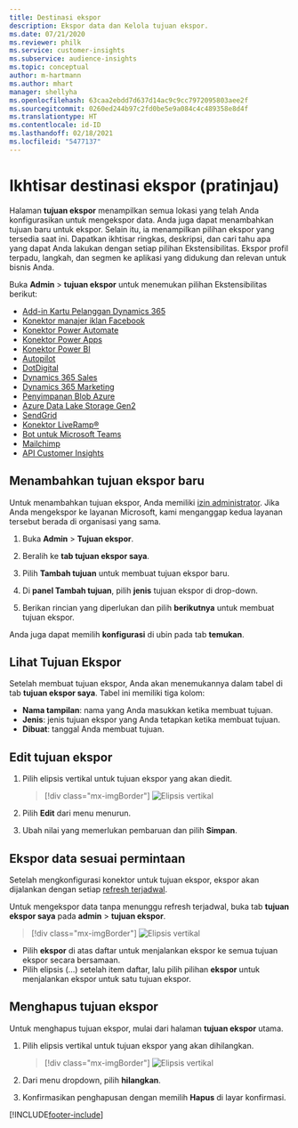 ```yaml
---
title: Destinasi ekspor
description: Ekspor data dan Kelola tujuan ekspor.
ms.date: 07/21/2020
ms.reviewer: philk
ms.service: customer-insights
ms.subservice: audience-insights
ms.topic: conceptual
author: m-hartmann
ms.author: mhart
manager: shellyha
ms.openlocfilehash: 63caa2ebdd7d637d14ac9c9cc7972095803aee2f
ms.sourcegitcommit: 0260ed244b97c2fd0be5e9a084c4c489358e8d4f
ms.translationtype: HT
ms.contentlocale: id-ID
ms.lasthandoff: 02/18/2021
ms.locfileid: "5477137"
---
```

# <a name="export-destinations-preview-overview"></a>Ikhtisar destinasi ekspor (pratinjau)

Halaman **tujuan ekspor** menampilkan semua lokasi yang telah Anda konfigurasikan untuk mengekspor data. Anda juga dapat menambahkan tujuan baru untuk ekspor. Selain itu, ia menampilkan pilihan ekspor yang tersedia saat ini. Dapatkan ikhtisar ringkas, deskripsi, dan cari tahu apa yang dapat Anda lakukan dengan setiap pilihan Ekstensibilitas. Ekspor profil terpadu, langkah, dan segmen ke aplikasi yang didukung dan relevan untuk bisnis Anda.

Buka **Admin** > **tujuan ekspor** untuk menemukan pilihan Ekstensibilitas berikut:

- [Add-in Kartu Pelanggan Dynamics 365](customer-card-add-in.md)
- [Konektor manajer iklan Facebook](export-facebook.md)
- [Konektor Power Automate](export-power-automate.md)
- [Konektor Power Apps](export-power-apps.md)
- [Konektor Power BI](export-power-bi.md)
- [Autopilot](export-autopilot.md)
- [DotDigital](export-dotdigital.md)
- [Dynamics 365 Sales](export-dynamics365-sales.md)
- [Dynamics 365 Marketing](export-dynamics365-marketing.md)
- [Penyimpanan Blob Azure](export-azure-blob-storage.md)
- [Azure Data Lake Storage Gen2](export-azure-data-lake-storage-gen2.md)
- [SendGrid](export-sendgrid.md)
- [Konektor LiveRamp&reg;](export-liveramp.md)
- [Bot untuk Microsoft Teams](export-teams-bot.md)
- [Mailchimp](export-mailchimp.md)
- [API Customer Insights](apis.md)

## <a name="add-a-new-export-destination"></a>Menambahkan tujuan ekspor baru

Untuk menambahkan tujuan ekspor, Anda memiliki [izin administrator](permissions.md). Jika Anda mengekspor ke layanan Microsoft, kami menganggap kedua layanan tersebut berada di organisasi yang sama.

1. Buka **Admin** > **Tujuan ekspor**.

1. Beralih ke **tab tujuan ekspor saya**.

1. Pilih **Tambah tujuan** untuk membuat tujuan ekspor baru.

1. Di **panel Tambah tujuan**, pilih **jenis** tujuan ekspor di drop-down.

1. Berikan rincian yang diperlukan dan pilih **berikutnya** untuk membuat tujuan ekspor.

Anda juga dapat memilih **konfigurasi** di ubin pada tab **temukan**.

## <a name="view-export-destinations"></a>Lihat Tujuan Ekspor

Setelah membuat tujuan ekspor, Anda akan menemukannya dalam tabel di tab **tujuan ekspor saya**. Tabel ini memiliki tiga kolom:

- **Nama tampilan**: nama yang Anda masukkan ketika membuat tujuan.
- **Jenis**: jenis tujuan ekspor yang Anda tetapkan ketika membuat tujuan.
- **Dibuat**: tanggal Anda membuat tujuan.

## <a name="edit-an-export-destination"></a>Edit tujuan ekspor

1. Pilih elipsis vertikal untuk tujuan ekspor yang akan diedit.

   > [!div class="mx-imgBorder"]
   > ![Elipsis vertikal](media/export-destinations-page-ellipsis.png "Elipsis vertikal")

1. Pilih **Edit** dari menu menurun.

1. Ubah nilai yang memerlukan pembaruan dan pilih **Simpan**.

## <a name="export-data-on-demand"></a>Ekspor data sesuai permintaan

Setelah mengkonfigurasi konektor untuk tujuan ekspor, ekspor akan dijalankan dengan setiap [refresh terjadwal](system.md#schedule-tab).

Untuk mengekspor data tanpa menunggu refresh terjadwal, buka tab **tujuan ekspor saya** pada **admin** > **tujuan ekspor**.

> [!div class="mx-imgBorder"]
> ![Elipsis vertikal](media/export-destinations-page-ellipsis.png "Elipsis vertikal")

- Pilih **ekspor** di atas daftar untuk menjalankan ekspor ke semua tujuan ekspor secara bersamaan.
- Pilih elipsis (...) setelah item daftar, lalu pilih pilihan **ekspor** untuk menjalankan ekspor untuk satu tujuan ekspor.

## <a name="remove-an-export-destination"></a>Menghapus tujuan ekspor

Untuk menghapus tujuan ekspor, mulai dari halaman **tujuan ekspor** utama.

1. Pilih elipsis vertikal untuk tujuan ekspor yang akan dihilangkan.

   > [!div class="mx-imgBorder"]
   > ![Elipsis vertikal](media/export-destinations-page-ellipsis.png "Elipsis vertikal")

2. Dari menu dropdown, pilih **hilangkan**.

3. Konfirmasikan penghapusan dengan memilih **Hapus** di layar konfirmasi.


[!INCLUDE[footer-include](../includes/footer-banner.md)]